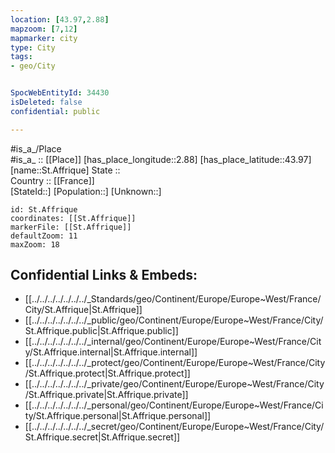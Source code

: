 ```yaml
---
location: [43.97,2.88] 
mapzoom: [7,12] 
mapmarker: city 
type: City
tags:
- geo/City


SpocWebEntityId: 34430
isDeleted: false
confidential: public

---
```

#is_a_/Place  
#is_a_ :: [[Place]] 
[has_place_longitude::2.88] 
[has_place_latitude::43.97] 
[name::St.Affrique] 
State ::  
Country :: [[France]]  
[StateId::] 
[Population::] 
[Unknown::] 


```leaflet
id: St.Affrique
coordinates: [[St.Affrique]] 
markerFile: [[St.Affrique]] 
defaultZoom: 11 
maxZoom: 18
```


## Confidential Links & Embeds: 
- [[../../../../../../../_Standards/geo/Continent/Europe/Europe~West/France/City/St.Affrique|St.Affrique]] 
- [[../../../../../../../_public/geo/Continent/Europe/Europe~West/France/City/St.Affrique.public|St.Affrique.public]] 
- [[../../../../../../../_internal/geo/Continent/Europe/Europe~West/France/City/St.Affrique.internal|St.Affrique.internal]] 
- [[../../../../../../../_protect/geo/Continent/Europe/Europe~West/France/City/St.Affrique.protect|St.Affrique.protect]] 
- [[../../../../../../../_private/geo/Continent/Europe/Europe~West/France/City/St.Affrique.private|St.Affrique.private]] 
- [[../../../../../../../_personal/geo/Continent/Europe/Europe~West/France/City/St.Affrique.personal|St.Affrique.personal]] 
- [[../../../../../../../_secret/geo/Continent/Europe/Europe~West/France/City/St.Affrique.secret|St.Affrique.secret]] 
